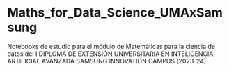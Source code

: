 # Maths_for_Data_Science_UMAxSamsung
Notebooks de estudio para el módulo de Matemáticas para la ciencia de datos del I DIPLOMA DE EXTENSIÓN UNIVERSITARIA EN INTELIGENCIA ARTIFICIAL AVANZADA SAMSUNG INNOVATION CAMPUS (2023-24)
